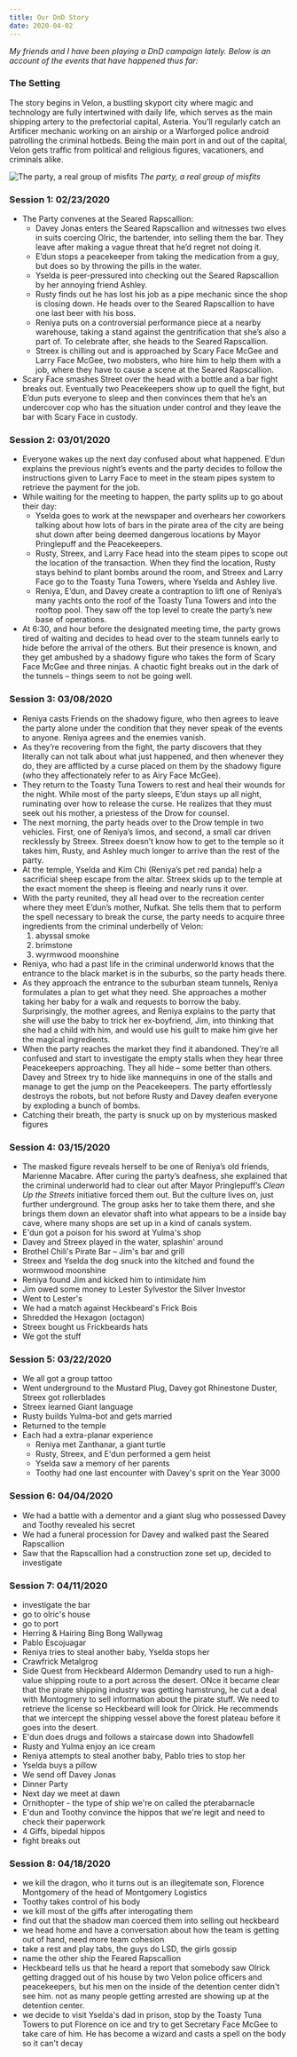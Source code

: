 ```yaml
---
title: Our DnD Story
date: 2020-04-02
---
```


*My friends and I have been playing a DnD campaign lately. Below is an account of the events that have happened thus far:*

### The Setting
The story begins in Velon, a bustling skyport city where magic and technology are fully intertwined with daily life, which serves as the main shipping artery to the prefectorial capital, Asteria. You’ll regularly catch an Artificer mechanic working on an airship or a Warforged police android patrolling the criminal hotbeds. Being the main port in and out of the capital, Velon gets traffic from political and religious figures, vacationers, and criminals alike.

![The party, a real group of misfits](/images/journal/dnd-party.jpg)
*The party, a real group of misfits*

### Session 1: 02/23/2020
* The Party convenes at the Seared Rapscallion:
	* Davey Jonas enters the Seared Rapscallion and witnesses two elves in suits coercing Olric, the bartender, into selling them the bar. They leave after making a vague threat that he’d regret not doing it.
	* E’dun stops a peacekeeper from taking the medication from a guy, but does so by throwing the pills in the water.
	* Yselda is peer-pressured into checking out the Seared Rapscallion by her annoying friend Ashley.
	* Rusty finds out he has lost his job as a pipe mechanic since the shop is closing down. He heads over to the Seared Rapscallion to have one last beer with his boss.
	* Reniya puts on a controversial performance piece at a nearby warehouse, taking a stand against the gentrification that she’s also a part of. To celebrate after, she heads to the Seared Rapscallion.
	* Streex is chilling out and is approached by Scary Face McGee and Larry Face McGee, two mobsters, who hire him to help them with a job, where they have to cause a scene at the Seared Rapscallion.
* Scary Face smashes Street over the head with a bottle and a bar fight breaks out. Eventually two Peacekeepers show up to quell the fight, but E’dun puts everyone to sleep and then convinces them that he’s an undercover cop who has the situation under control and they leave the bar with Scary Face in custody.

### Session 2: 03/01/2020
* Everyone wakes up the next day confused about what happened. E’dun explains the previous night’s events and the party decides to follow the instructions given to Larry Face to meet in the steam pipes system to retrieve the payment for the job. 
* While waiting for the meeting to happen, the party splits up to go about their day:
	* Yselda goes to work at the newspaper and overhears her coworkers talking about how lots of bars in the pirate area of the city are being shut down after being deemed dangerous locations by Mayor Pringlepuff and the Peacekeepers.
	* Rusty, Streex, and Larry Face head into the steam pipes to scope out the location of the transaction. When they find the location, Rusty stays behind to plant bombs around the room, and Streex and Larry Face go to the Toasty Tuna Towers, where Yselda and Ashley live.
	* Reniya, E’dun, and Davey create a contraption to lift one of Reniya’s many yachts onto the roof of the Toasty Tuna Towers and into the rooftop pool. They saw off the top level to create the party’s new base of operations.
* At 6:30, and hour before the designated meeting time, the party grows tired of waiting and decides to head over to the steam tunnels early to hide before the arrival of the others. But their presence is known, and they get ambushed by a shadowy figure who takes the form of Scary Face McGee and three ninjas. A chaotic fight breaks out in the dark of the tunnels – things seem to not be going well.

### Session 3: 03/08/2020
* Reniya casts Friends on the shadowy figure, who then agrees to leave the party alone under the condition that they never speak of the events to anyone. Reniya agrees and the enemies vanish.
* As they’re recovering from the fight, the party discovers that they literally can not talk about what just happened, and then whenever they do, they are afflicted by a curse placed on them by the shadowy figure (who they affectionately refer to as Airy Face McGee).
* They return to the Toasty Tuna Towers to rest and heal their wounds for the night. While most of the party sleeps, E’dun stays up all night, ruminating over how to release the curse. He realizes that they must seek out his mother, a priestess of the Drow for counsel. 
* The next morning, the party heads over to the Drow temple in two vehicles. First, one of Reniya’s limos, and second, a small car driven recklessly by Streex. Streex doesn’t know how to get to the temple so it takes him, Rusty, and Ashley much longer to arrive than the rest of the party. 
* At the temple, Yselda and Kim Chi (Reniya’s pet red panda) help a sacrificial sheep escape from the altar. Streex skids up to the temple at the exact moment the sheep is fleeing and nearly runs it over.
* With the party reunited, they all head over to the recreation center where they meet E’dun’s mother, Nufkat. She tells them that to perform the spell necessary to break the curse, the party needs to acquire three ingredients from the criminal underbelly of Velon:
	1. abyssal smoke
	2. brimstone
	3. wyrmwood moonshine
* Reniya, who had a past life in the criminal underworld knows that the entrance to the black market is in the suburbs, so the party heads there.
* As they approach the entrance to the suburban steam tunnels, Reniya formulates a plan to get what they need. She approaches a mother taking her baby for a walk and requests to borrow the baby. Surprisingly, the mother agrees, and Reniya explains to the party that she will use the baby to trick her ex-boyfriend, Jim, into thinking that she had a child with him, and would use his guilt to make him give her the magical ingredients.
* When the party reaches the market they find it abandoned. They’re all confused and start to investigate the empty stalls when they hear three Peacekeepers approaching. They all hide – some better than others. Davey and Streex try to hide like mannequins in one of the stalls and manage to get the jump on the Peacekeepers. The party effortlessly destroys the robots, but not before Rusty and Davey deafen everyone by exploding a bunch of bombs.
* Catching their breath, the party is snuck up on by mysterious masked figures 

### Session 4: 03/15/2020
* The masked figure reveals herself to be one of Reniya’s old friends, Marienne Macabre. After curing the party’s deafness, she explained that the criminal underworld had to clear out after Mayor Pringlepuff’s *Clean Up the Streets* initiative forced them out. But the culture lives on, just further underground. The group asks her to take them there, and she brings them down an elevator shaft into what appears to be a inside bay cave, where many shops are set up in a kind of canals system.
* E'dun got a poison for his sword at Yulma's shop
* Davey and Streex played in the water, splashin' around
* Brothel Chili's Pirate Bar – Jim's bar and grill
* Streex and Yselda the dog snuck into the kitched and found the wormwood moonshine
* Reniya found Jim and kicked him to intimidate him
* Jim owed some money to Lester Sylvestor the Silver Investor
* Went to Lester's
* We had a match against Heckbeard's Frick Bois 
* Shredded the Hexagon (octagon)
* Streex bought us Frickbeards hats
* We got the stuff

### Session 5: 03/22/2020
* We all got a group tattoo
* Went underground to the Mustard Plug, Davey got Rhinestone Duster, Streex got rollerblades
* Streex learned Giant language
* Rusty builds Yulma-bot and gets married
* Returned to the temple
* Each had a extra-planar experience
	* Reniya met Zanthanar, a giant turtle
	* Rusty, Streex, and E'dun performed a gem heist
	* Yselda saw a memory of her parents 
	* Toothy had one last encounter with Davey's sprit on the Year 3000

### Session 6: 04/04/2020
* We had a battle with a dementor and a giant slug who possessed Davey and Toothy revealed his secret
* We had a funeral procession for Davey and walked past the Seared Rapscallion
* Saw that the Rapscallion had a construction zone set up, decided to investigate

### Session 7: 04/11/2020
* investigate the bar
* go to olric's house
* go to port
* Herring & Hairing Bing Bong Wallywag
* Pablo Escojuagar
* Reniya tries to steal another baby, Yselda stops her
* Crawfrick Metalgrog
* Side Quest from Heckbeard Aldermon Demandry used to run a high-value shipping route to a port across the desert. ONce it became clear that the pirate shipping industry was getting hamstrung, he cut a deal with Montogmery to sell information about the pirate stuff. We need to retrieve the license so Heckbeard will look for Olrick. He recommends that we intercept the shipping vessel above the forest plateau before it goes into the desert.
* E'dun does drugs and follows a staircase down into Shadowfell
* Rusty and Yulma enjoy an ice cream
* Reniya attempts to steal another baby, Pablo tries to stop her
* Yselda buys a pillow
* We send off Davey Jonas
* Dinner Party
* Next day we meet at dawn
* Ornithopter - the type of ship we're on called the pterabarnacle 
* E'dun and Toothy convince the hippos that we're legit and need to check their paperwork
* 4 Giffs, bipedal hippos
* fight breaks out

### Session 8: 04/18/2020
* we kill the dragon, who it turns out is an illegitemate son, Florence Montgomery of the head of Montgomery Logistics
* Toothy takes control of his body
* we kill most of the giffs after interogating them
* find out that the shadow man coerced them into selling out heckbeard
* we head home and have a conversation about how the team is getting out of hand, need more team cohesion
* take a rest and play tabs, the guys do LSD, the girls gossip
* name the other ship the Feared Rapscallion
* Heckbeard tells us that he heard a report that somebody saw Olrick getting dragged out of his house by two Velon police officers and peacekeepers, but his men on the inside of the detention center didn't see him. not as many people getting arrested are showing up at the detention center.
* we decide to visit Yselda's dad in prison, stop by the Toasty Tuna Towers to put Florence on ice and try to get Secretary Face McGee to take care of him. He has become a wizard and casts a spell on the body so it can't decay